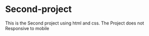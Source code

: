 # Second-project
This is the Second project using html and css. The Project does not Responsive to mobile
